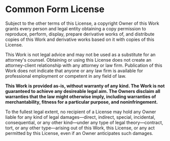 Common Form License
===================

Subject to the other terms of this License, a copyright Owner of this Work grants every person and legal entity obtaining a copy permission to reproduce, perform, display, prepare derivative works of, and distribute copies of this Work and derivative works based on it with copies of this License.

This Work is not legal advice and may not be used as a substitute for an attorney's counsel. Obtaining or using this License does not create an attorney-client relationship with any attorney or law firm. Publication of this Work does not indicate that anyone or any law firm is available for professional employment or competent in any field of law.

**This Work is provided as-is, without warranty of any kind. The Work is not guaranteed to achieve any desireable legal aim. The Owners disclaim all warranties that the law might otherwise imply, including warranties of merchantability, fitness for a particular purpose, and noninfringement.**

To the fullest legal extent, no recipient of a License may hold any Owner liable for any kind of legal damages—direct, indirect, special, incidental, consequential, or any other kind—under any type of legal theory—contract, tort, or any other type—arising out of this Work, this License, or any act permitted by this License, even if an Owner anticipates such damages.
